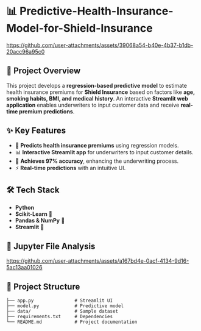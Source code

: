 # 📊 Predictive-Health-Insurance-Model-for-Shield-Insurance
https://github.com/user-attachments/assets/39068a54-b40e-4b37-b1db-20acc96a95c0

## 🚀 Project Overview
This project develops a **regression-based predictive model** to estimate health insurance premiums for **Shield Insurance** based on factors like **age, smoking habits, BMI, and medical history**. An interactive **Streamlit web application** enables underwriters to input customer data and receive **real-time premium predictions**.

## ✨ Key Features
- 🏥 **Predicts health insurance premiums** using regression models.
- 📊 **Interactive Streamlit app** for underwriters to input customer details.
- 🎯 **Achieves 97% accuracy**, enhancing the underwriting process.
- ⚡ **Real-time predictions** with an intuitive UI.

## 🛠️ Tech Stack
- **Python** 
- **Scikit-Learn** 🤖
- **Pandas & NumPy** 🔢
- **Streamlit** 🎨

## 📂 Jupyter File Analysis 
https://github.com/user-attachments/assets/a167bd4e-0acf-4134-9d16-5ac13aa01026

## 📂 Project Structure
```
├── app.py               # Streamlit UI
├── model.py             # Predictive model
├── data/                # Sample dataset
├── requirements.txt     # Dependencies
└── README.md            # Project documentation
```

